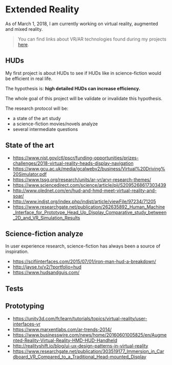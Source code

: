 # Extended Reality

As of March 1, 2018, I am currently working on virtual reality, augmented and mixed reality.

> You can find links about VR/AR technologies found during my projects [here](technologies.md).

## HUDs

My first project is about HUDs to see if HUDs like in science-fiction would be efficient in real life.

The hypothesis is: **high detailed HUDs can increase efficiency.**

The whole goal of this project will be validate or invalidate this hypothesis.

The research protocol will be:

* a state of the art study
* a science-fiction movies/novels analyze
* several intermediate questions

## State of the art

* https://www.nist.gov/ctl/pscr/funding-opportunities/prizes-challenges/2018-virtual-reality-heads-display-navigation
* https://www.gcu.ac.uk/media/gcalwebv2/business/Virtual%20Driving%20Simulator.pdf
* https://www.tssg.org/research/units/ar-vr/arvr-research-themes/
* https://www.sciencedirect.com/science/article/pii/S2095268617303439
* http://www.olednet.com/en/hud-and-hmd-meet-virtual-reality-and-soar/
* http://www.indjst.org/index.php/indjst/article/viewFile/97234/71205
* https://www.researchgate.net/publication/262635892_Human_Machine_Interface_for_Prototype_Head_Up_Display_Comparative_study_between_2D_and_VR_Simulation_Results

## Science-fiction analyze

In user experience research, science-fiction has always been a source of inspiration.


* https://scifiinterfaces.com/2015/07/01/iron-man-hud-a-breakdown/
* http://jayse.tv/v2/?portfolio=hud
* https://www.hudsandguis.com/


## Tests

## Prototyping

* https://unity3d.com/fr/learn/tutorials/topics/virtual-reality/user-interfaces-vr
* https://www.marxentlabs.com/ar-trends-2014/
* https://www.businesswire.com/news/home/20160601005825/en/Augmented-Reality-Virtual-Reality-HMD-HUD-Handheld
* http://realityshift.io/blog/ui-ux-design-patterns-in-virtual-reality
* https://www.researchgate.net/publication/303519177_Immersion_in_Cardboard_VR_Compared_to_a_Traditional_Head-mounted_Display
